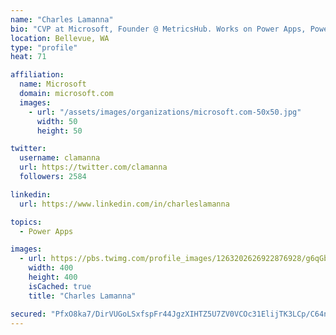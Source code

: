 ```yaml
---
name: "Charles Lamanna"
bio: "CVP at Microsoft, Founder @ MetricsHub. Works on Power Apps, Power Automate, Power Virtual Agent, Common Data Service and Dynamics 365."
location: Bellevue, WA
type: "profile"
heat: 71

affiliation:
  name: Microsoft
  domain: microsoft.com
  images:
    - url: "/assets/images/organizations/microsoft.com-50x50.jpg"
      width: 50
      height: 50

twitter:
  username: clamanna
  url: https://twitter.com/clamanna
  followers: 2584

linkedin:
  url: https://www.linkedin.com/in/charleslamanna

topics:
  - Power Apps

images:
  - url: https://pbs.twimg.com/profile_images/1263202626922876928/g6qGbHZ-_400x400.jpg
    width: 400
    height: 400
    isCached: true
    title: "Charles Lamanna"

secured: "PfxO8ka7/DirVUGoLSxfspFr44JgzXIHTZ5U7ZV0VCOc31ElijTK3LCp/C64noqceAAmqSsWjK3eP2RVR9ttZSz4l5GnTG1XWyGIanke4Vu9FxJxsSRvUfU4wqMsNQc5JWH/Jew0eYR4A/C+NsQ81idfvDtmW9Lxsk7gM8U++zD6B3vJj9yHfJbcJJXS83+6Rg8giaJCFINfULxw/eZOske0x59g2RAThjHSTR/nk/IvsAWQQgYlmt3PxDcGIxrBHlCnQ9Km2+2yh3nq5Z9OV0XAl4ALnFwhXH30dxCqOTBx+t3s66n0PdL9oY5EEpXcTAS6GA8u7xZqiCcdoGc2u+NPp2IjthJGrYLZ3O1UKsHRc9+tqES2AcjpsBYYrY5UG+RBFPZLyt6UDyjG/9POxTflRCb1noozV+yUXs7CQSk=;csBUo+CyyofQR5JoG+851A=="
---
```


